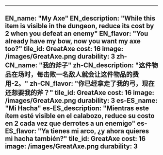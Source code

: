 ---

EN_name: "My Axe"
EN_description: "While this item is visible in the dungeon, reduce its cost by 2 when you defeat an enemy"
EN_flavor: "You already have my bow, now you want my axe too?"
tile_id: GreatAxe
cost: 16
image: /images/GreatAxe.png
durability: 3
zh-CN_name: "我的斧子"
zh-CN_description: "这件物品在场时，每击败一名敌人就会让这件物品的费用-2。"
zh-CN_flavor: "你已经拿走了我的弓，现在还想要我的斧？"
tile_id: GreatAxe
cost: 16
image: /images/GreatAxe.png
durability: 3
es-ES_name: "Mi Hacha"
es-ES_description: "Mientras este ítem esté visible en el calabozo, reduce su costo en 2 cada vez que derrotes a un enemigo"
es-ES_flavor: "Ya tienes mi arco, ¿y ahora quieres mi hacha también?"
tile_id: GreatAxe
cost: 16
image: /images/GreatAxe.png
durability: 3
---